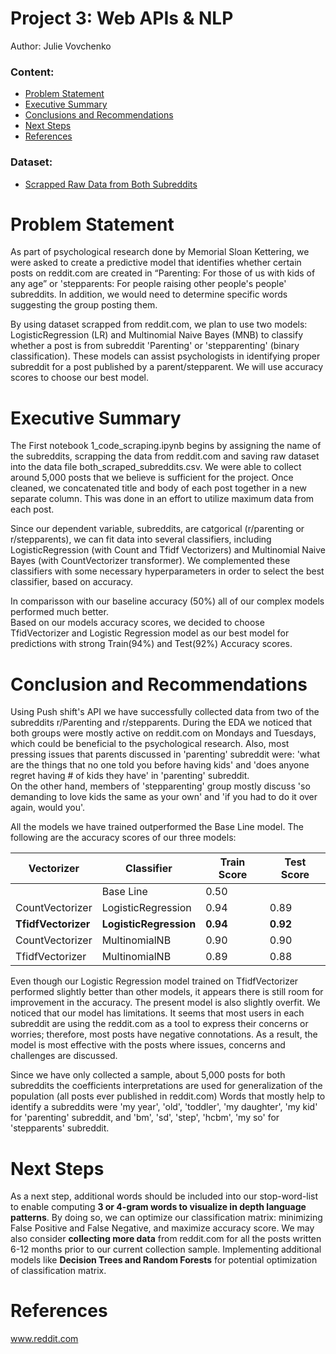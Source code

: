 # Project 3: Web APIs & NLP

Author: Julie Vovchenko


### Content:
- [Problem Statement](#Problem-Statement)
- [Executive Summary](#Executive-Summary)
- [Conclusions and Recommendations](#Conclusions-and-Recommendations)
- [Next Steps](#Next-Steps)
- [References](#References)

### Dataset:
- [Scrapped Raw Data from Both Subreddits](../data/both_scraped_subreddits.csv)


# Problem Statement
As part of psychological research done by Memorial Sloan Kettering, we were asked to create a predictive model that identifies whether certain posts on reddit.com are created in “Parenting: For those of us with kids of any age” or 'stepparents: For people raising other people's people' subreddits. In addition, we would need to determine specific words suggesting the group posting them. 

By using dataset scrapped from reddit.com, we plan to use two models: LogisticRegression (LR) and Multinomial Naive Bayes (MNB) to classify whether a post is from subreddit 'Parenting' or 'stepparenting' (binary classification). These models can assist psychologists in identifying proper subreddit for a post published by a parent/stepparent. We will use accuracy scores to choose our best model.
 

# Executive Summary
The First notebook 1_code_scraping.ipynb begins by assigning the name of the subreddits, scrapping the data from reddit.com and saving raw dataset into the data file both_scraped_subreddits.csv. We were able to collect around 5,000 posts that we believe is sufficient for the project. Once cleaned, we concatenated title and body of each post together in a new separate column. This was done in an effort to utilize maximum data from each post. 

Since our dependent variable, subreddits, are catgorical (r/parenting or r/stepparents), we can fit data into several classifiers, including LogisticRegression (with Count and Tfidf Vectorizers) and Multinomial Naive Bayes (with CountVectorizer transformer). We complemented these classifiers with some necessary hyperparameters in order to select the best classifier, based on accuracy. 

In comparisson with our baseline accuracy (50%) all of our complex models performed much better.  
Based on our models accuracy scores, we decided to choose TfidVectorizer and Logistic Regression model as our best model for predictions with strong Train(94%) and Test(92%) Accuracy scores.  


# Conclusion and Recommendations
Using Push shift's API we have successfully collected data from two of the subreddits r/Parenting and r/stepparents. During the EDA we noticed that both groups were mostly active on reddit.com on Mondays and Tuesdays, which could be beneficial to the psychological research. Also, most pressing issues that parents discussed in 'parenting' subreddit were: 'what are the things that no one told you before having kids' and 'does anyone regret having # of kids they have' in 'parenting' subreddit.  
On the other hand, members of 'stepparenting' group mostly discuss 'so demanding to love kids the same as your own' and 'if you had to do it over again, would you'. 

All the models we have trained outperformed the Base Line model. The following are the accuracy scores of our three models:

| Vectorizer     | Classifier | Train Score | Test Score |
|------------|------------|-------------|------------|
|            | Base Line  | 0.50        |            |
| CountVectorizer | LogisticRegression| 0.94        | 0.89       |
| **TfidfVectorizer**   | **LogisticRegression**| **0.94**        | **0.92**       |
| CountVectorizer      | MultinomialNB| 0.90       | 0.90       |
| TfidfVectorizer      | MultinomialNB| 0.89       | 0.88      |


Even though our Logistic Regression model trained on TfidfVectorizer performed slightly better than other models, it appears there is still room for improvement in the accuracy. The present model is also slightly overfit. We noticed that our model has limitations. It seems that most users in each subreddit are using the reddit.com as a tool to express their concerns or worries; therefore, most posts have negative connotations. As a result, the model is most effective with the posts where issues, concerns and challenges are discussed. 

Since we have only collected a sample, about 5,000 posts for both subreddits the coefficients interpretations are used for generalization of the population (all posts ever published in reddit.com) Words that mostly help to identify a subreddits were 'my year', 'old', 'toddler', 'my daughter', 'my kid' for 'parenting' subreddit, and 'bm', 'sd', 'step', 'hcbm', 'my so' for 'stepparents' subreddit. 


# Next Steps
As a next step, additional words should be included into our stop-word-list to enable computing **3 or 4-gram words to visualize in depth language patterns**. By doing so, we can optimize our classification matrix: minimizing False Positive and False Negative, and maximize accuracy score. We may also consider **collecting more data** from reddit.com for all the posts written 6-12 months prior to our current collection sample.
Implementing additional models like **Decision Trees and Random Forests** for potential optimization of classification matrix.


# References

www.reddit.com